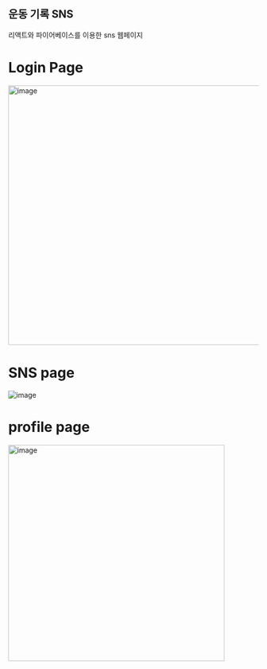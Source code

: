 ## 운동 기록 SNS 

리액트와 파이어베이스를 이용한 sns 웹페이지

# Login Page
<img width="522" alt="image" src="https://user-images.githubusercontent.com/69239151/147083064-8c52dbef-dd41-43f4-a3aa-767fc424d95c.png">

# SNS page
![image](https://user-images.githubusercontent.com/69239151/147238365-29745a8b-77f6-404d-9ef5-ac147431bd5e.png)


# profile page
<img width="435" alt="image" src="https://user-images.githubusercontent.com/69239151/147083465-ae500911-9669-446d-b81d-dfeac231cfa3.png">
